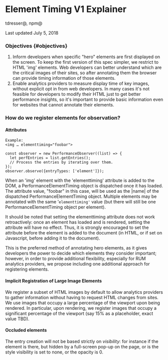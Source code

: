 # Element Timing V1 Explainer

tdresser@, npm@

Last updated July 5, 2018


### Objectives {#objectives}



1.  Inform developers when specific "hero" elements are first displayed on the screen. To keep the first version of this spec simpler, we restrict to HTML 'img' elements. Web developers can better understand which are the critical images of their sites, so after annotating them the browser can provide timing information of those elements.
1.  Enable analytics providers to measure display time of key images, without explicit opt in from web developers. In many cases it's not feasible for developers to modify their HTML just to get better performance insights, so it's important to provide basic information even for websites that cannot annotate their elements.


### How do we register elements for observation?


#### Attributes


```
Example:
<img … elementtiming="foobar">

const observer = new PerformanceObserver((list) => {
  let perfEntries = list.getEntries();
  // Process the entries by iterating over them.
});
observer.observe({entryTypes: ['element']});
```


When an 'img' element with the 'elementtiming' attribute is added to the DOM, a PerformanceElementTiming object is dispatched once it has loaded. The attribute value, "foobar" in this case, will be used as the |name| of the dispatched PerformanceElementTiming object. Multiple elements may be annotated with the same '`elementtiming'` value (but there will still be one PerformanceElementTiming object per element).

It should be noted that setting the elementtiming attribute does not work retroactively: once an element has loaded and is rendered, setting the attribute will have no effect. Thus, it is strongly encouraged to set the attribute before the element is added to the document (in HTML, or if set on Javascript, before adding it to the document).

This is the preferred method of annotating hero elements, as it gives developers the power to decide which elements they consider important; however, in order to provide additional flexibility, especially for RUM analytics providers, we propose including one additional approach for registering elements.


#### Implicit Registration of Large Image Elements

We register a subset of HTML images by default to allow analytics providers to gather information without having to request HTML changes from sites. We use images that occupy a large percentage of the viewport upon being rendered. In particular, upon rendering, we register images that occupy a significant percentage of the viewport (say 15% as a placeholder, exact value TBD).


#### Occluded elements

The entry creation will not be based strictly on _visibility_: for instance if the element is there, but hidden by a full-screen pop-up on the page, or is the style visibility is set to none, or the opacity is 0.


